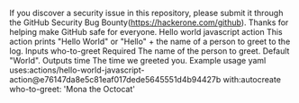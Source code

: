If you discover a security issue in this repository, please submit it through the GitHub Security Bug Bounty(https://hackerone.com/github).
Thanks for helping make GitHub safe for everyone.
 Hello world javascript action
This action prints "Hello World" or "Hello" + the name of a person to greet to the log.
 Inputs
 who-to-greet
Required The name of the person to greet. Default "World".
 Outputs
 time
The time we greeted you.
 Example usage
yaml
uses:actions/hello-world-javascript-action@e76147da8e5c81eaf017dede5645551d4b94427b
with:autocreate 
 who-to-greet: 'Mona the Octocat'
